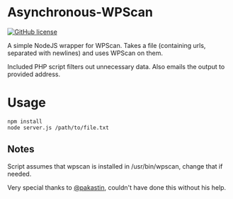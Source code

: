 Asynchronous-WPScan
===================
[![GitHub license](https://img.shields.io/badge/license-MIT-blue.svg)](https://opensource.org/licenses/MIT)

A simple NodeJS wrapper for WPScan. Takes a file (containing urls, separated with newlines) and uses WPScan on them.

Included PHP script filters out unnecessary data. Also emails the output to provided address.

Usage
=====


    npm install
    node server.js /path/to/file.txt

Notes
-----

Script assumes that wpscan is installed in /usr/bin/wpscan, change that if needed.

Very special thanks to [@pakastin](https://github.com/pakastin), couldn't have done this without his help.

